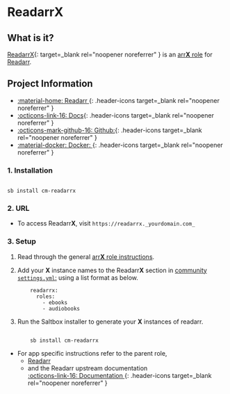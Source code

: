 # Readarr**X**

## What is it?

[ReadarrX](http://readarr.com/){: target=_blank rel="noopener noreferrer" } is an [arr**X** role](../../community/apps/arrx.md) for [Readarr](../../community/apps/readarr.md).

## Project Information

- [:material-home: Readarr ](http://readarr.com/){: .header-icons target=_blank rel="noopener noreferrer" }
- [:octicons-link-16: Docs](https://wiki.servarr.com/en/readarr){: .header-icons target=_blank rel="noopener noreferrer" }
- [:octicons-mark-github-16: Github:](https://github.com/Readarr/Readarr){: .header-icons target=_blank rel="noopener noreferrer" }
- [:material-docker: Docker: ](https://hub.docker.com/r/hotio/readarr){: .header-icons target=_blank rel="noopener noreferrer" }

### 1. Installation

``` shell

sb install cm-readarrx

```

### 2. URL

- To access Readarr**X**, visit `https://readarrx._yourdomain.com_`

### 3. Setup

1. Read through the general [arr**X** role instructions](../../community/apps/arrx.md).

2. Add your **X** instance names to the Readarr**X** section in [community `settings.yml`:](../../community/settings.md) using a list format as below.

    ``` { .yaml }
        readarrx:
          roles:
            - ebooks
            - audiobooks
    ```

3. Run the Saltbox installer to generate your **X** instances of readarr.

      ``` { .shell }

          sb install cm-readarrx

      ```

- For app specific instructions refer to the parent role,
     - [Readarr](../../community/apps/readarr.md)<Br/>
     - and the Readarr upstream documentation <BR/>
       [:octicons-link-16: Documentation ](https://wiki.servarr.com/en/readarr){: .header-icons target=_blank rel="noopener noreferrer" }

